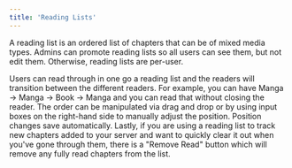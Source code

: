 ```yaml
---
title: 'Reading Lists'
---
```


A reading list is an ordered list of chapters that can be of mixed media types. Admins can promote reading lists so all users can see them, but not edit them. Otherwise, reading lists are per-user.

Users can read through in one go a reading list and the readers will transition between the different readers. For example, you can have Manga -> Manga -> Book -> Manga and you can read that without closing the reader. The order can be manipulated via drag and drop or by using input boxes on the right-hand side to manually adjust the position. Position changes save automatically. Lastly, if you are using a reading list to track new chapters added to your server and want to quickly clear it out when you've gone through them, there is a "Remove Read" button which will remove any fully read chapters from the list. 